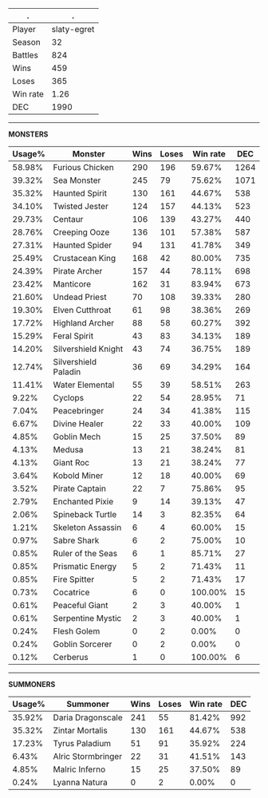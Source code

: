 .|.
|-|-
Player|slaty-egret
Season|32
Battles|824
Wins|459
Loses|365
Win rate|1.26
DEC|1990

---
**MONSTERS**

Usage%|Monster|Wins|Loses|Win rate|DEC|
-|-|-|-|-|-|
58.98%|Furious Chicken|290|196|59.67%|1264|
39.32%|Sea Monster|245|79|75.62%|1071|
35.32%|Haunted Spirit|130|161|44.67%|538|
34.10%|Twisted Jester|124|157|44.13%|523|
29.73%|Centaur|106|139|43.27%|440|
28.76%|Creeping Ooze|136|101|57.38%|587|
27.31%|Haunted Spider|94|131|41.78%|349|
25.49%|Crustacean King|168|42|80.00%|735|
24.39%|Pirate Archer|157|44|78.11%|698|
23.42%|Manticore|162|31|83.94%|673|
21.60%|Undead Priest|70|108|39.33%|280|
19.30%|Elven Cutthroat|61|98|38.36%|269|
17.72%|Highland Archer|88|58|60.27%|392|
15.29%|Feral Spirit|43|83|34.13%|189|
14.20%|Silvershield Knight|43|74|36.75%|189|
12.74%|Silvershield Paladin|36|69|34.29%|164|
11.41%|Water Elemental|55|39|58.51%|263|
9.22%|Cyclops|22|54|28.95%|71|
7.04%|Peacebringer|24|34|41.38%|115|
6.67%|Divine Healer|22|33|40.00%|109|
4.85%|Goblin Mech|15|25|37.50%|89|
4.13%|Medusa|13|21|38.24%|81|
4.13%|Giant Roc|13|21|38.24%|77|
3.64%|Kobold Miner|12|18|40.00%|69|
3.52%|Pirate Captain|22|7|75.86%|95|
2.79%|Enchanted Pixie|9|14|39.13%|47|
2.06%|Spineback Turtle|14|3|82.35%|64|
1.21%|Skeleton Assassin|6|4|60.00%|15|
0.97%|Sabre Shark|6|2|75.00%|10|
0.85%|Ruler of the Seas|6|1|85.71%|27|
0.85%|Prismatic Energy|5|2|71.43%|11|
0.85%|Fire Spitter|5|2|71.43%|17|
0.73%|Cocatrice|6|0|100.00%|15|
0.61%|Peaceful Giant|2|3|40.00%|1|
0.61%|Serpentine Mystic|2|3|40.00%|1|
0.24%|Flesh Golem|0|2|0.00%|0|
0.24%|Goblin Sorcerer|0|2|0.00%|0|
0.12%|Cerberus|1|0|100.00%|6|

---
**SUMMONERS**

Usage%|Summoner|Wins|Loses|Win rate|DEC|
-|-|-|-|-|-|
35.92%|Daria Dragonscale|241|55|81.42%|992|
35.32%|Zintar Mortalis|130|161|44.67%|538|
17.23%|Tyrus Paladium|51|91|35.92%|224|
6.43%|Alric Stormbringer|22|31|41.51%|143|
4.85%|Malric Inferno|15|25|37.50%|89|
0.24%|Lyanna Natura|0|2|0.00%|0|
